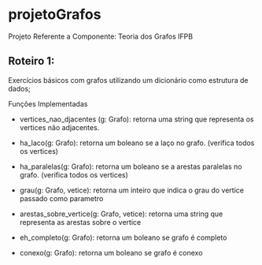 # projetoGrafos
Projeto Referente a Componente: Teoria dos Grafos IFPB


## Roteiro 1:

  Exercícios básicos com grafos utilizando um dicionário como estrutura de dados; 
  
  Funções Implementadas
  
  - vertices_nao_djacentes (g: Grafo):
      retorna uma string que representa os vertices não adjacentes. 
    
  - ha_laco(g: Grafo):
      retorna um boleano se a laço no grafo. (verifica todos os vertices)
      
  - ha_paralelas(g: Grafo):
      retorna um boleano se a arestas paralelas no grafo. (verifica todos os vertices)
      
  - grau(g: Grafo, vetice):
      retorna um inteiro que indica o grau do vertice passado como parametro
  
  - arestas_sobre_vertice(g: Grafo, vetice):
      retorna uma string que representa as arestas sobre o vertice
 
  - eh_completo(g: Grafo):
      retorna um boleano se  grafo é completo
      
  - conexo(g: Grafo):
      retorna um boleano se  grafo é conexo
      
